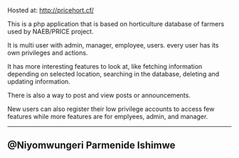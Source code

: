 Hosted at: http://pricehort.cf/

This is a php application that is based on horticulture database of farmers used by NAEB/PRICE project.

It is multi user with admin, manager, employee, users. every user has its own privileges and actions.

It has more interesting features to look at, like fetching information depending on selected location, searching in the database, deleting and updating information. 

There is also a way to post and view posts or announcements.

New users can also register their low privilege accounts to access few features while more features are for emplyees, admin, and manager.

---------------------------------
@Niyomwungeri Parmenide Ishimwe
---------------------------------

